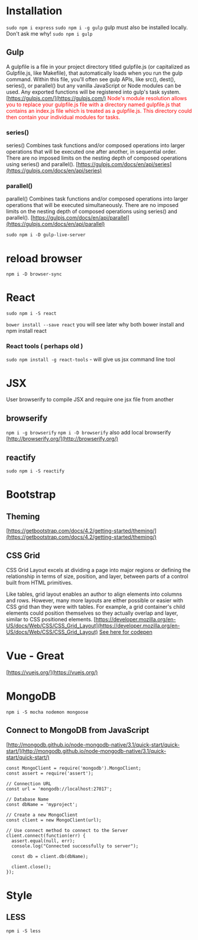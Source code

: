 # Installation

`sudo npm i express`
`sudo npm i -g gulp` 
gulp must also be installed locally. Don't ask me why!
`sudo npm i gulp`

## Gulp

A gulpfile is a file in your project directory titled gulpfile.js (or capitalized as Gulpfile.js, like Makefile), that automatically loads when you run the gulp command. Within this file, you'll often see gulp APIs, like src(), dest(), series(), or parallel() but any vanilla JavaScript or Node modules can be used. Any exported functions will be registered into gulp's task system.
[https://gulpjs.com/](https://gulpjs.com/)
<span style="color: red">
Node's module resolution allows you to replace your gulpfile.js file with a directory named gulpfile.js that contains an index.js file which is treated as a gulpfile.js. This directory could then contain your individual modules for tasks.
</span>

### series()
series()
Combines task functions and/or composed operations into larger operations that will be executed one after another, in sequential order. There are no imposed limits on the nesting depth of composed operations using series() and parallel().
[https://gulpjs.com/docs/en/api/series](https://gulpjs.com/docs/en/api/series)

### parallel()
parallel()
Combines task functions and/or composed operations into larger operations that will be executed simultaneously. There are no imposed limits on the nesting depth of composed operations using series() and parallel().
[https://gulpjs.com/docs/en/api/parallel](https://gulpjs.com/docs/en/api/parallel)



`sudo npm i -D gulp-live-server`

# reload browser
`npm i -D browser-sync`

# React
`sudo npm i -S react`

`bower install --save react` you will see later why both bower install and npm install react

### React tools ( perhaps old )
`sudo npm install -g react-tools` - will give us jsx command line tool

# JSX
User browserify to compile JSX and require one jsx file from another

## browserify
`npm i -g browserify`
`npm i -D browserify` also add local browserify
[http://browserify.org/](http://browserify.org/)

## reactify
`sudo npm i -S reactify`


# Bootstrap

## Theming
[https://getbootstrap.com/docs/4.2/getting-started/theming/](https://getbootstrap.com/docs/4.2/getting-started/theming/)

## CSS Grid
CSS Grid Layout excels at dividing a page into major regions or defining the relationship in terms of size, position, and layer, between parts of a control built from HTML primitives.

Like tables, grid layout enables an author to align elements into columns and rows. However, many more layouts are either possible or easier with CSS grid than they were with tables. For example, a grid container's child elements could position themselves so they actually overlap and layer, similar to CSS positioned elements.
[https://developer.mozilla.org/en-US/docs/Web/CSS/CSS_Grid_Layout](https://developer.mozilla.org/en-US/docs/Web/CSS/CSS_Grid_Layout)
[See here for codepen](https://codepen.io/bob-smith-compass/pen/gqRLKm?&editable=true)

# Vue - Great
[https://vuejs.org/](https://vuejs.org/)

# MongoDB
`npm i -S mocha nodemon mongoose`

## Connect to MongoDB from JavaScript
[http://mongodb.github.io/node-mongodb-native/3.1/quick-start/quick-start/](http://mongodb.github.io/node-mongodb-native/3.1/quick-start/quick-start/)
```
const MongoClient = require('mongodb').MongoClient;
const assert = require('assert');

// Connection URL
const url = 'mongodb://localhost:27017';

// Database Name
const dbName = 'myproject';

// Create a new MongoClient
const client = new MongoClient(url);

// Use connect method to connect to the Server
client.connect(function(err) {
  assert.equal(null, err);
  console.log("Connected successfully to server");

  const db = client.db(dbName);

  client.close();
});
```

# Style

## LESS
`npm i -S less`